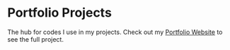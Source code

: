 # Portfolio Projects
The hub for codes I use in my projects. Check out my [Portfolio Website](https://www.veramaranzu.com) to see the full project.
